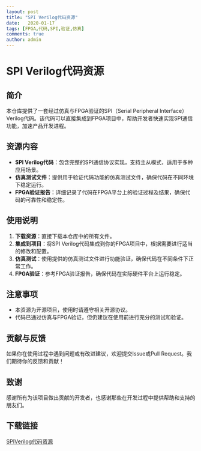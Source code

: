```yaml
---
layout: post
title: "SPI Verilog代码资源"
date:   2020-01-17
tags: [FPGA,代码,SPI,验证,仿真]
comments: true
author: admin
---
```

# SPI Verilog代码资源

## 简介
本仓库提供了一套经过仿真与FPGA验证的SPI（Serial Peripheral Interface）Verilog代码。该代码可以直接集成到FPGA项目中，帮助开发者快速实现SPI通信功能，加速产品开发进程。

## 资源内容
- **SPI Verilog代码**：包含完整的SPI通信协议实现，支持主从模式，适用于多种应用场景。
- **仿真测试文件**：提供用于验证代码功能的仿真测试文件，确保代码在不同环境下稳定运行。
- **FPGA验证报告**：详细记录了代码在FPGA平台上的验证过程及结果，确保代码的可靠性和稳定性。

## 使用说明
1. **下载资源**：直接下载本仓库中的所有文件。
2. **集成到项目**：将SPI Verilog代码集成到你的FPGA项目中，根据需要进行适当的修改和配置。
3. **仿真测试**：使用提供的仿真测试文件进行功能验证，确保代码在不同条件下正常工作。
4. **FPGA验证**：参考FPGA验证报告，确保代码在实际硬件平台上运行稳定。

## 注意事项
- 本资源为开源项目，使用时请遵守相关开源协议。
- 代码已通过仿真与FPGA验证，但仍建议在使用前进行充分的测试和验证。

## 贡献与反馈
如果你在使用过程中遇到问题或有改进建议，欢迎提交Issue或Pull Request。我们期待你的反馈和贡献！

## 致谢
感谢所有为该项目做出贡献的开发者，也感谢那些在开发过程中提供帮助和支持的朋友们。

## 下载链接

[SPIVerilog代码资源](https://pan.quark.cn/s/ba3f2268fb77)